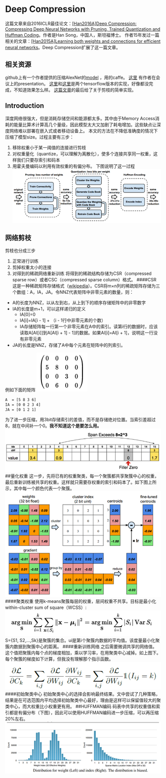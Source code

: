 # Deep Compression
这篇文章来自2016ICLR最佳论文：[[Han2016A]Deep Compression: Compressing Deep Neural Networks with Pruning, Trained Quantization and Huffman Coding](https://arxiv.org/abs/1510.00149)。作者是Han Song，中国人，斯坦福博士。
作者15年发过一篇相关的文章：[[Han2015A]Learning both weights and connections for efficient neural networks](http://dl.acm.org/citation.cfm?id=2969366)。Deep Compression扩展了这一篇文章。
## 相关资源
github上有一个作者提供的压缩AlexNet的[model](https://github.com/songhan/Deep-Compression-AlexNet) ，用的caffe。
[这里](https://youtu.be/vouEMwDNopQ) 有作者在会议上的presentation。
[这里](https://github.com/hiteshvaidya/Model-Compression)和[这里](https://github.com/gstaff/tfzip)是两个tensorflow版本的实现，好像都没完成，不知道效果怎么样。
[这篇文章](http://www.jianshu.com/p/46a645c0e56c)的最后给了关于剪枝的简单实现。

## Introduction
深度网络很强大，但是消耗存储空间和能源都太多。其中由于Memory Access消耗的能量比算术计算高几个量级，因此模型太大又加剧了耗电增加。这些缺点让深度网络难以部署在嵌入式或者移动设备上。
本文的方法在不降低准确度的情况下压缩了模型size。过程主要有三步：
1. 移除权重小于某一阈值的连接进行剪枝
2. 对权重量化（quantize，可以理解为离散化），使多个连接共享同一权重，这样我们只要存索引和码本
3. 用霍夫曼编码以利用有效权重的有偏分布。
下图说明了这一过程
![压缩框架](../../images/DLCompression/deepcompressionframework.png)
## 网络剪枝
剪枝也分成三步
1. 正常进行训练
2. 剪掉权重太小的连接
3. 对得到的稀疏网络重新训练
将得到的稀疏结构存储为CSR（compressed sparse row）或者CSC（compressed sparse column）格式。
####CSR
这是一种稀疏矩阵存储格式（[wikipedia](https://en.wikipedia.org/wiki/Sparse_matrix#Compressed_sparse_row_.28CSR.2C_CRS_or_Yale_format.29)）。CSR将m×n列的稀疏矩阵存储为三个数组：A，IA，JA。令NNZ代表矩阵中非零元素的数量，则：

- A的长度为NNZ，以从左到右，从上到下的顺序存储矩阵中的非零数字
- IA的长度是m+1，可以这样递归的定义
	- IA[0]=0
	- IA[i]=IA[i - 1] + （i - 1行中非零元素的个数）
	- IA存储矩阵每一行第一个非零元素在A中的索引。读第i行的数据时，应该读取A[AI[i]]到A[AI[i + 1] - 1]的数据。如果AI[i]=AI[i + 1]，说明这一行没有非零元素
- JA的长度是NNZ，存储了A中每个元素在矩阵中的列索引。

例如下面的矩阵
![matrix](../../images/DLCompression/csr.png)
```
A  = [5 8 3 6]
IA = [0 0 2 3 4]
JA = [0 1 2 1]
```
为了进一步压缩，用3bit存储索引的差值，而不是存储绝对位置。当索引差超过8，就在中间补一个0。**我不知道这个是要怎么用。**
![](../../images/DLCompression/storage)
##量化权重
这一步，先将已有的权重聚类，每一个聚簇都共享聚簇中心的权重，最后重新训练被共享的权重。这样就只需要存权重的索引和码本了。如下图上所示，其中每一个颜色代表一个聚簇。
![](../../images/DLCompression/quantization)
####聚类权重
使用k-means聚簇每层的权重，层间权重不共享。目标是最小化within-cluster sum of square（WCSS）:
![](../../images/DLCompression/wcss.png)
S={S1, S2,...,Sk}是聚簇的集合。ui是第i个聚簇内数据的平均值。该度量最小化聚簇内数据到聚簇中心的距离。
####重新训练网络
之后需要微调共享的网络值。这个值把聚簇内每个点的梯度相加，乘以学习率，在用聚类中心减掉。如上图下。
每个聚簇的梯度如下计算，但我没有理解那个指示函数。
![](../../images/DLCompression/gradientcalc.png)
####初始聚类中心
初始聚类中心的选择会影响最终结果。文中尝试了几种策略，结果是在可选范围内平均选择初始聚类中心最好，理由是这样可以保留值较大的聚类中心，而大权重比小权重更有用。
##HUFFMAN编码
码表中共享的权重值和索引都是有偏分布（下图），因此可以使用HUFFMAN编码进一步压缩，可以再压缩20%左右。
![](../../images/DLCompression/distribution)